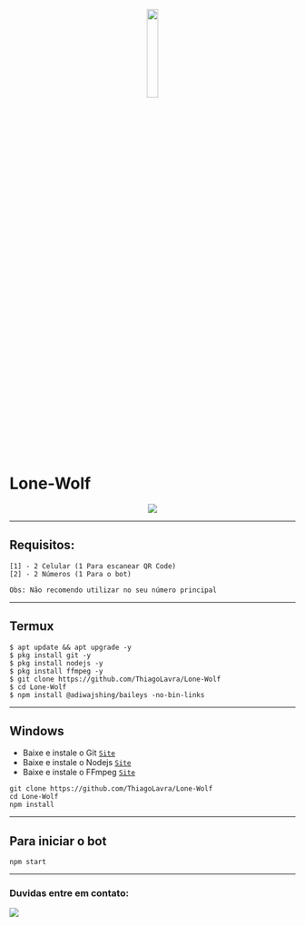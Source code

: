 <p align="center">
    <img src="https://i.pinimg.com/originals/7d/2a/71/7d2a71d4c1dc1ff2383ab515311adb6a.gif" width="20%" height="20%"/>
</p>

# Lone-Wolf

<p align="center">
  <img src="http://readme-typing-svg.herokuapp.com?color=02FCE2&center=true&vCenter=true&multiline=false&lines=Se+for+utilizar+deixe+os+créditos;Espero+que+goste+do+bot+:)">
</p> 

------------
## Requisitos: 
```
[1] - 2 Celular (1 Para escanear QR Code)
[2] - 2 Números (1 Para o bot)

Obs: Não recomendo utilizar no seu número principal
```
------------
## Termux
```shell
$ apt update && apt upgrade -y
$ pkg install git -y
$ pkg install nodejs -y
$ pkg install ffmpeg -y
$ git clone https://github.com/ThiagoLavra/Lone-Wolf
$ cd Lone-Wolf
$ npm install @adiwajshing/baileys -no-bin-links
```
------------
## Windows
* Baixe e instale o Git [`Site`](https://git-scm.com/downloads)
* Baixe e instale o Nodejs [`Site`](https://nodejs.org/en/download)
* Baixe e instale o FFmpeg [`Site`](https://ffmpeg.org/download.html)
```shell
git clone https://github.com/ThiagoLavra/Lone-Wolf
cd Lone-Wolf
npm install
```
------------
## Para iniciar o bot

```shell
npm start
```
---------

### Duvidas entre em contato:

[<img src="https://img.shields.io/badge/WhatsApp-25D366?style=for-the-badge&logo=whatsapp&logoColor=white" />](https://wa.me/559884746638)
